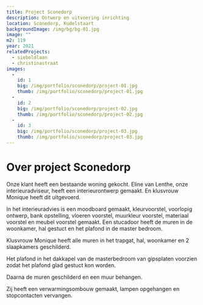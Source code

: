 ```yaml
---
title: Project Sconedorp
description: Ontwerp en uitvoering inrichting
location: Sconedorp, Kudelstaart
backgroundImage: /img/bg/bg-01.jpg
image: ""
m2: 119
year: 2021
relatedProjects:
  - sieboldlaan
  - christinastraat
images:
  -
    id: 1
    big: /img/portfolio/sconedorp/project-01.jpg
    thumb: /img/portfolio/sconedorp/project-01.jpg
  -
    id: 2
    big: /img/portfolio/sconedorp/project-02.jpg
    thumb: /img/portfolio/sconedorp/project-02.jpg
  -
    id: 3
    big: /img/portfolio/sconedorp/project-03.jpg
    thumb: /img/portfolio/sconedorp/project-03.jpg
---
```

# Over project Sconedorp

Onze klant heeft een bestaande woning gekocht. Eline van Lenthe, onze interieuradviseur, heeft een interieurontwerp gemaakt. En klusvrouw Monique heeft dit uitgevoerd.

In het interieuradvies is een moodboard gemaakt, kleurvoorstel, voorlopig ontwerp, bank opstelling, vloeren voorstel, muurkleur voorstel, materiaal voorstel en meubel voorstel gemaakt. Een stucadoor heeft de muren in de woonkamer, hal gestuct en het plafond in de master bedroom. 

Klusvrouw Monique heeft alle muren in het trapgat, hal, woonkamer en 2 slaapkamers geschilderd. 

Het plafond in het dakkapel van de masterbedroom van gipsplaten voorzien zodat het plafond glad gestuct kon worden.

Daarna de muren geschilderd en een muur behangen.

Zij heeft een verwarmingsombouw gemaakt, lampen opgehangen en stopcontacten vervangen.